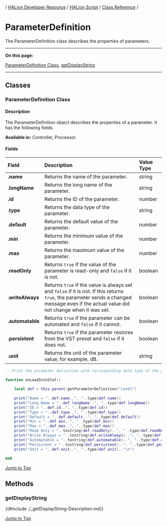 / [HALion Developer Resource](../../HALion-Developer-Resource.md) / [HALion Script](./HALion-Script.md) / [Class Reference](./Class-Reference.md) /

# ParameterDefinition

The ParameterDefinition class describes the properties of parameters.

---

**On this page:**

[ParameterDefinition Class](#parameterdefinition-class), [getDisplayString](#getdisplaystring)

---

## Classes

### ParameterDefinition Class

#### Description

The ParameterDefinition object describes the properties of a parameter. It has the following fields.

**Available in:** Controller, Processor.

#### Fields

|Field|Description|Value Type|
|:-|:-|:-|
|**.name**|	Returns the name of the parameter.|string|
|**.longName**|	Returns the long name of the parameter.|string|
|**.id**|	Returns the ID of the parameter.|number|
|**.type**|	Returns the data type of the parameter.|string|
|**.default**|	Returns the default value of the parameter.|number|
|**.min**|	Returns the minimum value of the parameter.|number|
|**.max**|	Returns the maximum value of the parameter.|number|
|**.readOnly**|	Returns ``true`` if the value of the parameter is read-only and ``false`` if it is not.|boolean|
|**.writeAlways**|	Returns ``true`` if the value is always set and ``false`` if it is not. If this returns ``true``, the parameter sends a changed message even if the actual value did not change when it was set.|boolean|
|**.automatable**|Returns ``true`` if the parameter can be automated and ``false`` if it cannot.|boolean|
|**.persistent**|Returns ``true`` if the parameter restores from the VST preset and ``false`` if it does not.|boolean|
|**.unit**|Returns the unit of the parameter value, for example, dB.|string|

```lua
-- Print the parameter definition with corresponding data type of the parent layer's level parameter.

function onLoadIntoSlot()
 
    local def = this.parent:getParameterDefinition("Level")
 
    print("Name = "..def.name..", "..type(def.name))
    print("Long Name = "..def.longName..", "..type(def.longName))
    print("ID = "..def.id..", "..type(def.id))
    print("Type = "..def.type..", "..type(def.type))
    print("Default = "..def.default..", "..type(def.default))
    print("Min = "..def.min..", "..type(def.min))
    print("Max = "..def.max..", "..type(def.max))
    print("Read Only = "..tostring(def.readOnly)..", "..type(def.readOnly))
    print("Write Always = "..tostring(def.writeAlways)..", "..type(def.writeAlways))
    print("Automatable = "..tostring(def.automatable)..", "..type(def.automatable))
    print("Persistent = "..tostring(def.persistent)..", "..type(def.persistent))
    print("Unit = "..def.unit..", "..type(def.unit).."\n")
 
end
```
[Jump to Top ](#parameterdefinition)

## Methods

### getDisplayString

{{#include ./_getDisplayString-Description.md}}

[Jump to Top ](#parameterdefinition)
